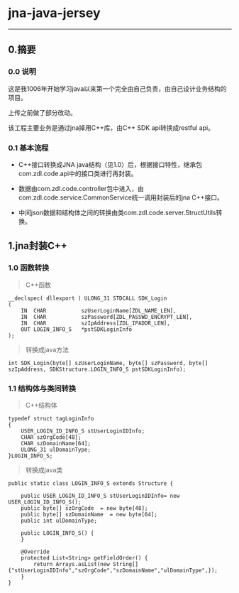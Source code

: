 # jna-java-jersey
----------------------------
## 0.摘要
### 0.0 说明
这是我1006年开始学习java以来第一个完全由自己负责，由自己设计业务结构的项目。

上传之前做了部分改动。

该工程主要业务是通过jna掉用C++库，由C++ SDK api转换成restful api。

### 0.1 基本流程
* C++接口转换成JNA java结构（见1.0）后，根据接口特性，继承包com.zdl.code.api中的接口类进行再封装。

* 数据由com.zdl.code.controller包中进入，由com.zdl.code.service.CommonService统一调用封装后的jna C++接口。

* 中间json数据和结构体之间的转换由类com.zdl.code.server.StructUtils转换。

## 1.jna封装C++
### 1.0 函数转换
> C++函数
```
__declspec( dllexport ) ULONG_31 STDCALL SDK_Login 
( 
    IN  CHAR           szUserLoginName[ZDL_NAME_LEN], 
    IN  CHAR           szPassword[ZDL_PASSWD_ENCRYPT_LEN], 
    IN  CHAR           szIpAddress[ZDL_IPADDR_LEN], 
    OUT LOGIN_INFO_S   *pstSDKLoginInfo 
); 
```
> 转换成java方法
```
int SDK_Login(byte[] szUserLoginName, byte[] szPassword, byte[] szIpAddress, SDKStructure.LOGIN_INFO_S pstSDKLoginInfo); 
```
### 1.1 结构体与类间转换
> C++结构体
```
typedef struct tagLoginInfo 
{ 
    USER_LOGIN_ID_INFO_S stUserLoginIDInfo; 
    CHAR szOrgCode[48]; 
    CHAR szDomainName[64]; 
    ULONG_31 ulDomainType; 
}LOGIN_INFO_S;
```
> 转换成java类
```
public static class LOGIN_INFO_S extends Structure {
    
    public USER_LOGIN_ID_INFO_S stUserLoginIDInfo= new USER_LOGIN_ID_INFO_S();
    public byte[] szOrgCode  = new byte[48];
    public byte[] szDomainName  = new byte[64];
    public int ulDomainType;
	
    public LOGIN_INFO_S() {
    }  
	
	@Override    
	protected List<String> getFieldOrder() {   
	    return Arrays.asList(new String[]{"stUserLoginIDInfo","szOrgCode","szDomainName","ulDomainType",}); 
	}
}
```
